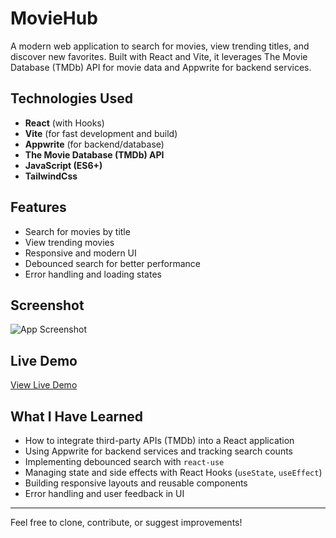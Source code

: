 # MovieHub

A modern web application to search for movies, view trending titles, and discover new favorites. Built with React and Vite, it leverages The Movie Database (TMDb) API for movie data and Appwrite for backend services.

## Technologies Used

- **React** (with Hooks)
- **Vite** (for fast development and build)
- **Appwrite** (for backend/database)
- **The Movie Database (TMDb) API**
- **JavaScript (ES6+)**
- **TailwindCss**

## Features

- Search for movies by title
- View trending movies
- Responsive and modern UI
- Debounced search for better performance
- Error handling and loading states

## Screenshot

![App Screenshot](./src/assets/screenshot.png)

## Live Demo

[View Live Demo](https:)

## What I Have Learned

- How to integrate third-party APIs (TMDb) into a React application
- Using Appwrite for backend services and tracking search counts
- Implementing debounced search with `react-use`
- Managing state and side effects with React Hooks (`useState`, `useEffect`)
- Building responsive layouts and reusable components
- Error handling and user feedback in UI

---

Feel free to clone, contribute, or suggest improvements!
